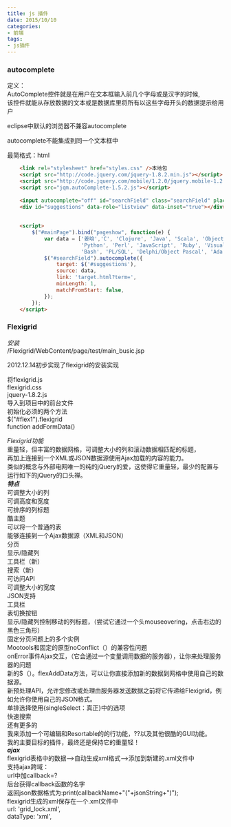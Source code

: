 ```yaml
---
title: js 插件  
date: 2015/10/10
categories:
- 前端
tags:
- js插件
---
```

          
### autocomplete            
定义：             
AutoComplete控件就是在用户在文本框输入前几个字母或是汉字的时候,            
该控件就能从存放数据的文本或是数据库里将所有以这些字母开头的数据提示给用户            
            
eclipse中默认的浏览器不兼容autocomplete            
            
autocomplete不能集成到同一个文本框中            
            
最简格式：html          
  
```html            
	<link rel="stylesheet" href="styles.css" />本地包            
	<script src="http://code.jquery.com/jquery-1.8.2.min.js"></script>            
	<script src="http://code.jquery.com/mobile/1.2.0/jquery.mobile-1.2.0.min.js"></script>            
	<script src="jqm.autoComplete-1.5.2.js"></script>            
            
	<input autocomplete="off" id="searchField" class="searchField" placeholder="Categories" />            
	<div id="suggestions" data-role="listview" data-inset="true"></div>            
            
            
	<script>            
		$("#mainPage").bind("pageshow", function(e) {            
			var data = ['姜晗','C', 'Clojure', 'Java', 'Scala', 'Objective-C', 'C++', 'PHP', 'C#', '(Visual) Basic',		            
						'Python', 'Perl', 'JavaScript', 'Ruby', 'Visual Basic .NET', 'Transact-SQL', 'Lisp', 'Pascal',		            
						'Bash', 'PL/SQL', 'Delphi/Object Pascal', 'Ada', 'MATLAB'];            
			$("#searchField").autocomplete({            
				target: $('#suggestions'),            
				source: data,            
				link: 'target.html?term=',            
				minLength: 1,            
				matchFromStart: false,					            
			});            
		});             
	</script>            
```
           
### Flexigrid            
*安装*                
/Flexigrid/WebContent/page/test/main_busic.jsp                
            
2012.12.14初步实现了flexigrid的安装实现                
            
将flexigrid.js                
flexigrid.css                
jquery-1.8.2.js                
导入到项目中的前台文件                
初始化必须的两个方法                
$("#flex1").flexigrid                
function addFormData()            
            
            
*Flexigrid功能*            
	重量轻，但丰富的数据网格，可调整大小的列和滚动数据相匹配的标题，              
	再加上连接到一个XML或JSON数据源使用Ajax加载的内容的能力。              
	类似的概念与外部电网唯一的纯的jQuery的爱，这使得它重量轻，最少的配置与运行如下的jQuery的口头禅。              
***特点***           
	可调整大小的列            
	可调高度和宽度            
	可排序的列标题            
	酷主题            
	可以将一个普通的表            
	能够连接到一个Ajax数据源（XML和JSON）            
	分页            
	显示/隐藏列            
	工具栏（新）            
	搜索（新）            
	可访问API            
	可调整大小的宽度            
	JSON支持            
	工具栏            
	表切换按钮            
	显示/隐藏列控制移动的列标题，（尝试它通过一个头mouseovering，点击右边的黑色三角形）            
	固定分页问题上的多个实例            
	Mootools和固定的原型noConflict（）的兼容性问题            
	onError事件Ajax交互，（它会通过一个变量调用数据的服务器），让你来处理服务器的问题            
	新的$（）。flexAddData方法，可以让你直接添加新的数据到网格中使用自己的数据源。            
	新预处理API，允许您修改或处理由服务器发送数据之前将它传递给Flexigrid，例如允许你使用自己的JSON格式。            
	单排选择使用{singleSelect：真正}中的选项            
	快速搜索            
	还有更多的            
	我来添加一个可编辑和Resortable的的行功能，??以及其他很酷的GUI功能。            
	我的主要目标的插件，最终还是保持它的重量轻！            
***ajax***            
	flexigrid表格中的数据——>自动生成xml格式——>添加到新建的.xml文件中             
	支持ajax跨域：            
	    url中加callback=?            
	    后台获得callback函数的名字            
		返回json数据格式为:print(callbackName+"("+jsonString+")");          
    flexigrid生成的xml保存在一个.xml文件中            
	  url: 'grid_lock.xml',             
	  dataType: 'xml',             
          
